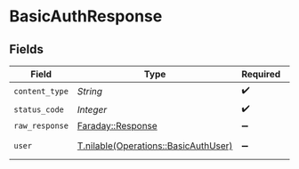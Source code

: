 # BasicAuthResponse


## Fields

| Field                                                                            | Type                                                                             | Required                                                                         | Description                                                                      |
| -------------------------------------------------------------------------------- | -------------------------------------------------------------------------------- | -------------------------------------------------------------------------------- | -------------------------------------------------------------------------------- |
| `content_type`                                                                   | *String*                                                                         | :heavy_check_mark:                                                               | N/A                                                                              |
| `status_code`                                                                    | *Integer*                                                                        | :heavy_check_mark:                                                               | N/A                                                                              |
| `raw_response`                                                                   | [Faraday::Response](https://www.rubydoc.info/gems/faraday/Faraday/Response)      | :heavy_minus_sign:                                                               | N/A                                                                              |
| `user`                                                                           | [T.nilable(Operations::BasicAuthUser)](../../models/operations/basicauthuser.md) | :heavy_minus_sign:                                                               | Successful authentication.                                                       |